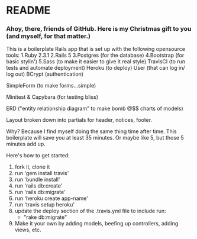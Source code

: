 # README

### Ahoy, there, friends of GitHub. Here is my Christmas gift to you (and myself, for that matter.)

This is a boilerplate Rails app that is set up with the following opensource tools:
1.Ruby 2.3.1
2.Rails 5
3.Postgres (for the database)
4.Bootstrap (for basic stylin')
5.Sass (to make it easier to give it real style)
 TravisCI (to run tests and automate deployment)
 Heroku (to deploy)
 User (that can log in/ log out)
 BCrypt (authentication)

 SimpleForm (to make forms...simple)

 Minitest & Capybara (for testing bliss)

 ERD ("entity relationship diagram" to make bomb @$$ charts of models)

 Layout broken down into partials for header, notices, footer. 

Why? Because I find myself doing the same thing time after time. This boilerplate will save you at least 35 minutes. Or maybe like 5, but those 5 minutes add up. 

Here's how to get started:
1. fork it, clone it
2. run 'gem install travis'
3. run 'bundle install'
4. run 'rails db:create'
5. run 'rails db:migrate'
6. run 'heroku create app-name'
7. run 'travis setup heroku'
8. update the deploy section of the .travis.yml file to include
	run:
	 - "rake db:migrate"
9. Make it your own by adding models, beefing up controllers, adding views, etc. 